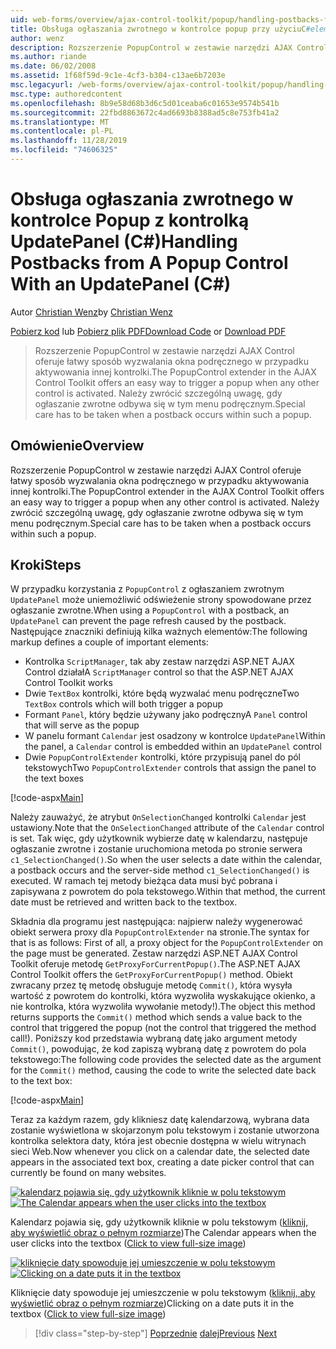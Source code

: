 ```yaml
---
uid: web-forms/overview/ajax-control-toolkit/popup/handling-postbacks-from-a-popup-control-with-an-updatepanel-cs
title: Obsługa ogłaszania zwrotnego w kontrolce popup przy użyciuC#elementu UpdatePanel () | Microsoft Docs
author: wenz
description: Rozszerzenie PopupControl w zestawie narzędzi AJAX Control oferuje łatwy sposób wyzwalania okna podręcznego w przypadku aktywowania innej kontrolki. Należy zwrócić szczególną uwagę...
ms.author: riande
ms.date: 06/02/2008
ms.assetid: 1f68f59d-9c1e-4cf3-b304-c13ae6b7203e
msc.legacyurl: /web-forms/overview/ajax-control-toolkit/popup/handling-postbacks-from-a-popup-control-with-an-updatepanel-cs
msc.type: authoredcontent
ms.openlocfilehash: 8b9e58d68b3d6c5d01ceaba6c01653e9574b541b
ms.sourcegitcommit: 22fbd8863672c4ad6693b8388ad5c8e753fb41a2
ms.translationtype: MT
ms.contentlocale: pl-PL
ms.lasthandoff: 11/28/2019
ms.locfileid: "74606325"
---
```

# <a name="handling-postbacks-from-a-popup-control-with-an-updatepanel-c"></a><span data-ttu-id="9ec88-104">Obsługa ogłaszania zwrotnego w kontrolce Popup z kontrolką UpdatePanel (C#)</span><span class="sxs-lookup"><span data-stu-id="9ec88-104">Handling Postbacks from A Popup Control With an UpdatePanel (C#)</span></span>

<span data-ttu-id="9ec88-105">Autor [Christian Wenz](https://github.com/wenz)</span><span class="sxs-lookup"><span data-stu-id="9ec88-105">by [Christian Wenz](https://github.com/wenz)</span></span>

<span data-ttu-id="9ec88-106">[Pobierz kod](https://download.microsoft.com/download/9/3/f/93f8daea-bebd-4821-833b-95205389c7d0/PopupControl2.cs.zip) lub [Pobierz plik PDF](https://download.microsoft.com/download/2/d/c/2dc10e34-6983-41d4-9c08-f78f5387d32b/popupcontrol2CS.pdf)</span><span class="sxs-lookup"><span data-stu-id="9ec88-106">[Download Code](https://download.microsoft.com/download/9/3/f/93f8daea-bebd-4821-833b-95205389c7d0/PopupControl2.cs.zip) or [Download PDF](https://download.microsoft.com/download/2/d/c/2dc10e34-6983-41d4-9c08-f78f5387d32b/popupcontrol2CS.pdf)</span></span>

> <span data-ttu-id="9ec88-107">Rozszerzenie PopupControl w zestawie narzędzi AJAX Control oferuje łatwy sposób wyzwalania okna podręcznego w przypadku aktywowania innej kontrolki.</span><span class="sxs-lookup"><span data-stu-id="9ec88-107">The PopupControl extender in the AJAX Control Toolkit offers an easy way to trigger a popup when any other control is activated.</span></span> <span data-ttu-id="9ec88-108">Należy zwrócić szczególną uwagę, gdy ogłaszanie zwrotne odbywa się w tym menu podręcznym.</span><span class="sxs-lookup"><span data-stu-id="9ec88-108">Special care has to be taken when a postback occurs within such a popup.</span></span>

## <a name="overview"></a><span data-ttu-id="9ec88-109">Omówienie</span><span class="sxs-lookup"><span data-stu-id="9ec88-109">Overview</span></span>

<span data-ttu-id="9ec88-110">Rozszerzenie PopupControl w zestawie narzędzi AJAX Control oferuje łatwy sposób wyzwalania okna podręcznego w przypadku aktywowania innej kontrolki.</span><span class="sxs-lookup"><span data-stu-id="9ec88-110">The PopupControl extender in the AJAX Control Toolkit offers an easy way to trigger a popup when any other control is activated.</span></span> <span data-ttu-id="9ec88-111">Należy zwrócić szczególną uwagę, gdy ogłaszanie zwrotne odbywa się w tym menu podręcznym.</span><span class="sxs-lookup"><span data-stu-id="9ec88-111">Special care has to be taken when a postback occurs within such a popup.</span></span>

## <a name="steps"></a><span data-ttu-id="9ec88-112">Kroki</span><span class="sxs-lookup"><span data-stu-id="9ec88-112">Steps</span></span>

<span data-ttu-id="9ec88-113">W przypadku korzystania z `PopupControl` z ogłaszaniem zwrotnym `UpdatePanel` może uniemożliwić odświeżenie strony spowodowane przez ogłaszanie zwrotne.</span><span class="sxs-lookup"><span data-stu-id="9ec88-113">When using a `PopupControl` with a postback, an `UpdatePanel` can prevent the page refresh caused by the postback.</span></span> <span data-ttu-id="9ec88-114">Następujące znaczniki definiują kilka ważnych elementów:</span><span class="sxs-lookup"><span data-stu-id="9ec88-114">The following markup defines a couple of important elements:</span></span>

- <span data-ttu-id="9ec88-115">Kontrolka `ScriptManager`, tak aby zestaw narzędzi ASP.NET AJAX Control działał</span><span class="sxs-lookup"><span data-stu-id="9ec88-115">A `ScriptManager` control so that the ASP.NET AJAX Control Toolkit works</span></span>
- <span data-ttu-id="9ec88-116">Dwie `TextBox` kontrolki, które będą wyzwalać menu podręczne</span><span class="sxs-lookup"><span data-stu-id="9ec88-116">Two `TextBox` controls which will both trigger a popup</span></span>
- <span data-ttu-id="9ec88-117">Formant `Panel`, który będzie używany jako podręczny</span><span class="sxs-lookup"><span data-stu-id="9ec88-117">A `Panel` control that will serve as the popup</span></span>
- <span data-ttu-id="9ec88-118">W panelu formant `Calendar` jest osadzony w kontrolce `UpdatePanel`</span><span class="sxs-lookup"><span data-stu-id="9ec88-118">Within the panel, a `Calendar` control is embedded within an `UpdatePanel` control</span></span>
- <span data-ttu-id="9ec88-119">Dwie `PopupControlExtender` kontrolki, które przypisują panel do pól tekstowych</span><span class="sxs-lookup"><span data-stu-id="9ec88-119">Two `PopupControlExtender` controls that assign the panel to the text boxes</span></span>

[!code-aspx[Main](handling-postbacks-from-a-popup-control-with-an-updatepanel-cs/samples/sample1.aspx)]

<span data-ttu-id="9ec88-120">Należy zauważyć, że atrybut `OnSelectionChanged` kontrolki `Calendar` jest ustawiony.</span><span class="sxs-lookup"><span data-stu-id="9ec88-120">Note that the `OnSelectionChanged` attribute of the `Calendar` control is set.</span></span> <span data-ttu-id="9ec88-121">Tak więc, gdy użytkownik wybierze datę w kalendarzu, następuje ogłaszanie zwrotne i zostanie uruchomiona metoda po stronie serwera `c1_SelectionChanged()`.</span><span class="sxs-lookup"><span data-stu-id="9ec88-121">So when the user selects a date within the calendar, a postback occurs and the server-side method `c1_SelectionChanged()` is executed.</span></span> <span data-ttu-id="9ec88-122">W ramach tej metody bieżąca data musi być pobrana i zapisywana z powrotem do pola tekstowego.</span><span class="sxs-lookup"><span data-stu-id="9ec88-122">Within that method, the current date must be retrieved and written back to the textbox.</span></span>

<span data-ttu-id="9ec88-123">Składnia dla programu jest następująca: najpierw należy wygenerować obiekt serwera proxy dla `PopupControlExtender` na stronie.</span><span class="sxs-lookup"><span data-stu-id="9ec88-123">The syntax for that is as follows: First of all, a proxy object for the `PopupControlExtender` on the page must be generated.</span></span> <span data-ttu-id="9ec88-124">Zestaw narzędzi ASP.NET AJAX Control Toolkit oferuje metodę `GetProxyForCurrentPopup()`.</span><span class="sxs-lookup"><span data-stu-id="9ec88-124">The ASP.NET AJAX Control Toolkit offers the `GetProxyForCurrentPopup()` method.</span></span> <span data-ttu-id="9ec88-125">Obiekt zwracany przez tę metodę obsługuje metodę `Commit()`, która wysyła wartość z powrotem do kontrolki, która wyzwoliła wyskakujące okienko, a nie kontrolka, która wyzwoliła wywołanie metody!).</span><span class="sxs-lookup"><span data-stu-id="9ec88-125">The object this method returns supports the `Commit()` method which sends a value back to the control that triggered the popup (not the control that triggered the method call!).</span></span> <span data-ttu-id="9ec88-126">Poniższy kod przedstawia wybraną datę jako argument metody `Commit()`, powodując, że kod zapiszą wybraną datę z powrotem do pola tekstowego:</span><span class="sxs-lookup"><span data-stu-id="9ec88-126">The following code provides the selected date as the argument for the `Commit()` method, causing the code to write the selected date back to the text box:</span></span>

[!code-aspx[Main](handling-postbacks-from-a-popup-control-with-an-updatepanel-cs/samples/sample2.aspx)]

<span data-ttu-id="9ec88-127">Teraz za każdym razem, gdy klikniesz datę kalendarzową, wybrana data zostanie wyświetlona w skojarzonym polu tekstowym i zostanie utworzona kontrolka selektora daty, która jest obecnie dostępna w wielu witrynach sieci Web.</span><span class="sxs-lookup"><span data-stu-id="9ec88-127">Now whenever you click on a calendar date, the selected date appears in the associated text box, creating a date picker control that can currently be found on many websites.</span></span>

<span data-ttu-id="9ec88-128">[![kalendarz pojawia się, gdy użytkownik kliknie w polu tekstowym](handling-postbacks-from-a-popup-control-with-an-updatepanel-cs/_static/image2.png)](handling-postbacks-from-a-popup-control-with-an-updatepanel-cs/_static/image1.png)</span><span class="sxs-lookup"><span data-stu-id="9ec88-128">[![The Calendar appears when the user clicks into the textbox](handling-postbacks-from-a-popup-control-with-an-updatepanel-cs/_static/image2.png)](handling-postbacks-from-a-popup-control-with-an-updatepanel-cs/_static/image1.png)</span></span>

<span data-ttu-id="9ec88-129">Kalendarz pojawia się, gdy użytkownik kliknie w polu tekstowym ([kliknij, aby wyświetlić obraz o pełnym rozmiarze](handling-postbacks-from-a-popup-control-with-an-updatepanel-cs/_static/image3.png))</span><span class="sxs-lookup"><span data-stu-id="9ec88-129">The Calendar appears when the user clicks into the textbox ([Click to view full-size image](handling-postbacks-from-a-popup-control-with-an-updatepanel-cs/_static/image3.png))</span></span>

<span data-ttu-id="9ec88-130">[![kliknięcie daty spowoduje jej umieszczenie w polu tekstowym](handling-postbacks-from-a-popup-control-with-an-updatepanel-cs/_static/image5.png)](handling-postbacks-from-a-popup-control-with-an-updatepanel-cs/_static/image4.png)</span><span class="sxs-lookup"><span data-stu-id="9ec88-130">[![Clicking on a date puts it in the textbox](handling-postbacks-from-a-popup-control-with-an-updatepanel-cs/_static/image5.png)](handling-postbacks-from-a-popup-control-with-an-updatepanel-cs/_static/image4.png)</span></span>

<span data-ttu-id="9ec88-131">Kliknięcie daty spowoduje jej umieszczenie w polu tekstowym ([kliknij, aby wyświetlić obraz o pełnym rozmiarze](handling-postbacks-from-a-popup-control-with-an-updatepanel-cs/_static/image6.png))</span><span class="sxs-lookup"><span data-stu-id="9ec88-131">Clicking on a date puts it in the textbox ([Click to view full-size image](handling-postbacks-from-a-popup-control-with-an-updatepanel-cs/_static/image6.png))</span></span>

> [!div class="step-by-step"]
> <span data-ttu-id="9ec88-132">[Poprzednie](using-multiple-popup-controls-cs.md)
> [dalej](handling-postbacks-from-a-popup-control-without-an-updatepanel-cs.md)</span><span class="sxs-lookup"><span data-stu-id="9ec88-132">[Previous](using-multiple-popup-controls-cs.md)
[Next](handling-postbacks-from-a-popup-control-without-an-updatepanel-cs.md)</span></span>
